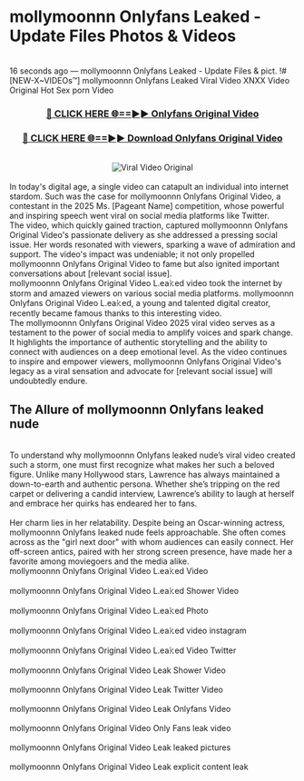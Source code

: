 # mollymoonnn Onlyfans Leaked - Update Files Photos & Videos 
<br>
16 seconds ago — mollymoonnn Onlyfans Leaked - Update Files & pict. !#[NEW-X~VIDEOs™] mollymoonnn Onlyfans Leaked Viral Video XNXX Video Original Hot Sex porn Video
<br>
<div align="center">
<h3><a href="http://freeplayer.one?title=mollymoonnn&ref=25OR" rel="nofollow">🔴 CLICK HERE 🌐==►► Onlyfans Original Video</a></h3>
<h3><a href="http://freeplayer.one?title=mollymoonnn&ref=25OR" rel="nofollow">🔴 CLICK HERE 🌐==►► Download Onlyfans Original Video</a></h3>
<br>
<a href="http://freeplayer.one?title=mollymoonnn&ref=25OR" rel="nofollow" data-target="animated-image.originalLink"><img src="https://i.ibb.co.com/xMMVF88/686577567.gif" alt="Viral Video Original" style="max-width: 100%; display: inline-block;" data-target="animated-image.originalImage"></a>
</div>
<br>
In today's digital age, a single video can catapult an individual into internet stardom. Such was the case for mollymoonnn Onlyfans Original Video, a contestant in the 2025 Ms. [Pageant Name] competition, whose powerful and inspiring speech went viral on social media platforms like Twitter.
<br>
The video, which quickly gained traction, captured mollymoonnn Onlyfans Original Video's passionate delivery as she addressed a pressing social issue. Her words resonated with viewers, sparking a wave of admiration and support. The video's impact was undeniable; it not only propelled mollymoonnn Onlyfans Original Video to fame but also ignited important conversations about [relevant social issue].
<br>
mollymoonnn Onlyfans Original Video L.ea𝚔ed video took the internet by storm and amazed viewers on various social media platforms. mollymoonnn Onlyfans Original Video L.ea𝚔ed, a young and talented digital creator, recently became famous thanks to this interesting video.
<br>
The mollymoonnn Onlyfans Original Video 2025 viral video serves as a testament to the power of social media to amplify voices and spark change. It highlights the importance of authentic storytelling and the ability to connect with audiences on a deep emotional level. As the video continues to inspire and empower viewers, mollymoonnn Onlyfans Original Video's legacy as a viral sensation and advocate for [relevant social issue] will undoubtedly endure.
<br>
<h2>The Allure of mollymoonnn Onlyfans leaked nude</h2>
<br>
To understand why mollymoonnn Onlyfans leaked nude’s viral video created such a storm, one must first recognize what makes her such a beloved figure. Unlike many Hollywood stars, Lawrence has always maintained a down-to-earth and authentic persona. Whether she’s tripping on the red carpet or delivering a candid interview, Lawrence’s ability to laugh at herself and embrace her quirks has endeared her to fans.
<br><br>
Her charm lies in her relatability. Despite being an Oscar-winning actress, mollymoonnn Onlyfans leaked nude feels approachable. She often comes across as the "girl next door" with whom audiences can easily connect. Her off-screen antics, paired with her strong screen presence, have made her a favorite among moviegoers and the media alike.
<br>
mollymoonnn Onlyfans Original Video L.ea𝚔ed Video
<br><br>
mollymoonnn Onlyfans Original Video L.ea𝚔ed Shower Video
<br><br>
mollymoonnn Onlyfans Original Video L.ea𝚔ed Photo
<br><br>
mollymoonnn Onlyfans Original Video L.ea𝚔ed video instagram
<br><br>
mollymoonnn Onlyfans Original Video L.ea𝚔ed Video Twitter
<br><br>
mollymoonnn Onlyfans Original Video Leak Shower Video
<br><br>
mollymoonnn Onlyfans Original Video Leak Twitter Video
<br><br>
mollymoonnn Onlyfans Original Video Leak Onlyfans Video
<br><br>
mollymoonnn Onlyfans Original Video Only Fans leak video
<br><br>
mollymoonnn Onlyfans Original Video Leak leaked pictures
<br><br>
mollymoonnn Onlyfans Original Video Leak explicit content leak